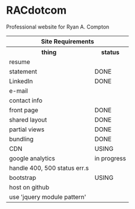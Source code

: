# RACdotcom
Professional website for Ryan A. Compton


<table>

<tr>
<th colspan="2">Site Requirements</th>
</tr>

<tr>
<th>thing</th><th>status</th>
</tr>

<tr>
<td>resume</td>
<td></td>
</tr>
<tr>
<td>statement</td>
<td>DONE</td>
</tr>
<tr>
<td>LinkedIn</td>
<td>DONE</td>
</tr>
<tr>
<td>e-mail</td>
<td></td>
</tr>
<tr>
<td>contact info</td>
<td></td>
</tr>
<tr>
<td>front page</td>
<td>DONE</td>
</tr>
<tr>
<td>shared layout</td>
<td>DONE</td>
</tr>
<tr>
<td>partial views</td>
<td>DONE</td>
</tr>
<tr>
<td>bundling</td>
<td>DONE</td>
</tr>
<tr>
<td>CDN</td>
<td>USING</td>
</tr>
<tr>
<td>google analytics</td>
<td>in progress</td>
</tr>
<tr>
<td>handle 400, 500 status err.s</td>
<td></td>
</tr>
<tr>
<td>bootstrap</td>
<td>USING</td>
</tr>
<tr>
<td>host on github</td>
<td></td>
</tr>
<tr>
<td>use 'jquery module pattern'</td>
<td></td>
</tr>

</table>
